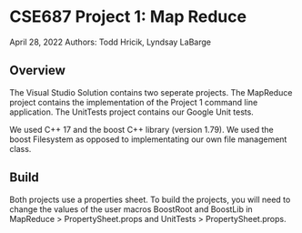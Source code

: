 # CSE687 Project 1: Map Reduce
April 28, 2022
Authors: Todd Hricik, Lyndsay LaBarge

## Overview
The Visual Studio Solution contains two seperate projects. The MapReduce project contains the implementation of the Project 1 command line application. The UnitTests project contains our Google Unit tests.

We used C++ 17 and the boost C++ library (version 1.79). We used the boost Filesystem as opposed to implementating our own file management class.

## Build
Both projects use a properties sheet. To build the projects, you will need to change the values of the user macros BoostRoot and BoostLib in MapReduce > PropertySheet.props and UnitTests > PropertySheet.props.